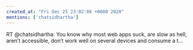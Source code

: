 ```yaml
---
created_at: "Fri Dec 25 23:02:06 +0000 2020"
mentions: ['chatsidhartha']
---
```


RT @chatsidhartha: You know why most web apps suck, are slow as hell, aren’t accessible, don’t work well on several devices and consume a t…